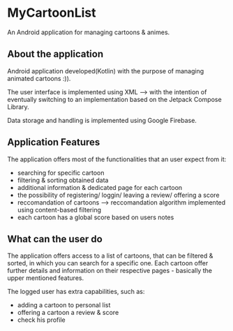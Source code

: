 # MyCartoonList

An Android application for managing cartoons & animes.

## About the application

Android application developed(Kotlin) with the purpose of managing animated cartoons :)).

The user interface is implemented using XML --> with the intention of eventually switching to an implementation based on the Jetpack Compose Library.

Data storage and handling is implemented using Google Firebase.

## Application Features

The application offers most of the functionalities that an user expect from it:
- searching for specific cartoon
- filtering & sorting obtained data
- additional information & dedicated page for each cartoon
- the possibility of registering/ loggin/ leaving a review/ offering a score
- reccomandation of cartoons --> reccomandation algorithm implemented using content-based filtering 
- each cartoon has a global score based on users notes

## What can the user do

The application offers access to a list of cartoons, that can be filtered & sorted, in which you can search for a specific one. 
Each cartoon offer further details and information on their respective pages - basically the upper mentioned features.

The logged user has extra capabilities, such as: 
- adding a cartoon to personal list
- offering a cartoon a review & score
- check his profile 
